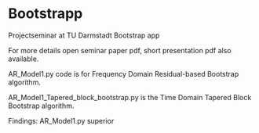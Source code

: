 # Bootstrapp
Projectseminar at TU Darmstadt Bootstrap app

For more details open seminar paper pdf, short presentation pdf also available. 

AR_Model1.py code is for Frequency Domain Residual-based Bootstrap algorithm.

AR_Model1_Tapered_block_bootstrap.py is the Time Domain Tapered Block Bootstrap algorithm.

Findings: AR_Model1.py superior  
